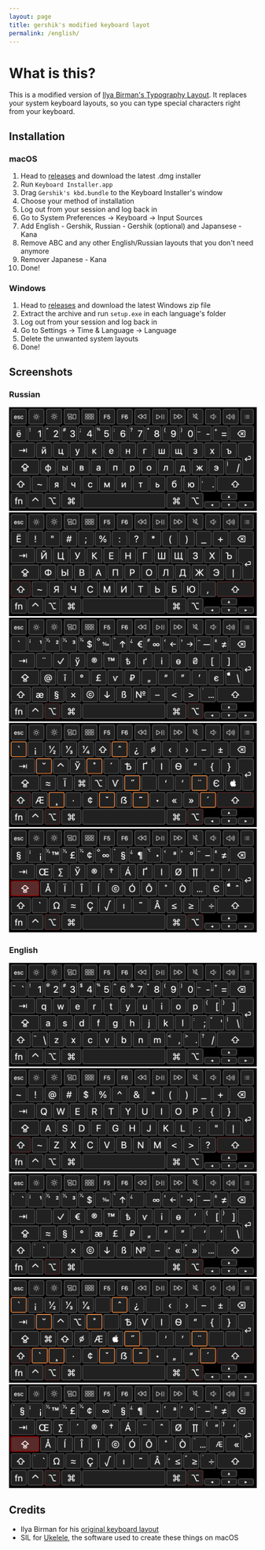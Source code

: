 ```yaml
---
layout: page
title: gershik's modified keyboard layot
permalink: /english/
---
```


# What is this?

This is a modified version of [Ilya Birman's Typography Layout](https://ilyabirman.ru/type). It replaces your system keyboard layouts, so you can type special characters right from your keyboard. 

## Installation
### macOS
1. Head to [releases](https://github.com/gershik/keyboardlayout/releases) and download the latest .dmg installer
2. Run `Keyboard Installer.app`
3. Drag `Gershik's kbd.bundle` to the Keyboard Installer's window
4. Choose your method of installation
5. Log out from your session and log back in
6. Go to System Preferences -> Keyboard -> Input Sources
7. Add English - Gershik, Russian - Gershik (optional) and Japansese - Kana
8. Remove ABC and any other English/Russian layouts that you don't need anymore
9. Remover Japanese - Kana
10. Done!

### Windows
1. Head to [releases](https://github.com/gershik/keyboardlayout/releases) and download the latest Windows zip file
2. Extract the archive and run `setup.exe` in each language's folder
3. Log out from your session and log back in
4. Go to Settings -> Time & Language -> Language
5. Delete the unwanted system layouts
6. Done!

## Screenshots
### Russian
![Defalut](screenshots/ru.png)
![Holding Shift](screenshots/ru_shift.png)
![Holding Option](screenshots/ru_opt.png)
![Holding Option + Shift](screenshots/ru_opt_shift.png)
![Holding Option + Caps](screenshots/ru_opt_caps.png)

### English
![Defalut](screenshots/en.png)
![Holding Shift](screenshots/en_shift.png)
![Holding Option](screenshots/en_opt.png)
![Holding Option + Shift](screenshots/en_opt_shift.png)
![Holding Option + Caps](screenshots/en_opt_caps.png)

## Credits
* Ilya Birman for his [original keyboard layout](https://ilyabirman.ru/type)
* SIL for [Ukelele](https://software.sil.org/ukelele/), the software used to create these things on macOS
